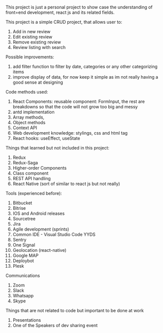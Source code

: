 This project is just a personal project to show case the understanding of front=end development, react js and its related fields.

This project is a simple CRUD project, that allows user to:

1. Add in new review
2. Edit existing review
3. Remove existing review
4. Review listing with search

Possible improvements:

1. add filter function to filter by date, categories or any other categorizing items
2. improve display of data, for now keep it simple as im not really having a good sense at designing

Code methods used:

1. React Components: reusable component: FormInput, the rest are breakdowns so that the code will not grow too big and messy
2. antd implementation
3. Array methods,
4. Object methods
5. Context API
6. Web development knowledge: stylings, css and html tag
7. React hooks: useEffect, useState

Things that learned but not included in this project:

1. Redux
2. Redux-Saga
3. Higher-order Components
4. Class component
5. REST API handling
6. React Native (sort of similar to react js but not really)

Tools (experienced before):

1. Bitbucket
2. Bitrise
3. IOS and Android releases
4. Sourcetree
5. Jira
6. Agile development (sprints)
7. Common IDE - Visual Studio Code YYDS
8. Sentry
9. One Signal
10. Geolocation (react-native)
11. Google MAP
12. Deploybot
13. Plesk

Communications

1. Zoom
2. Slack
3. Whatsapp
4. Skype

Things that are not related to code but important to be done at work

1. Presentations
2. One of the Speakers of dev sharing event
